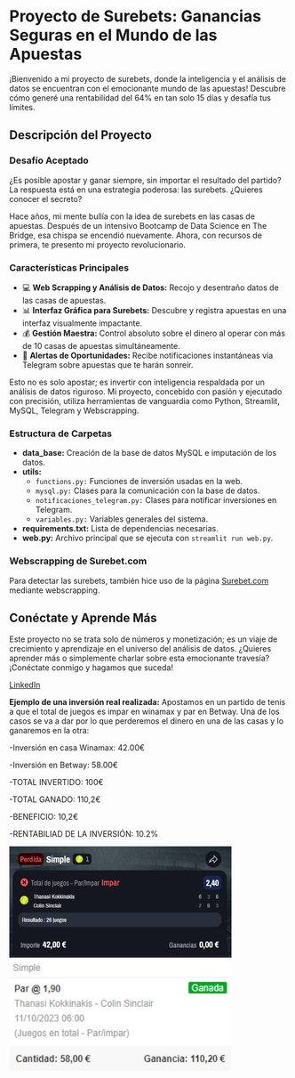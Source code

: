 # Proyecto de Surebets: Ganancias Seguras en el Mundo de las Apuestas

¡Bienvenido a mi proyecto de surebets, donde la inteligencia y el análisis de datos se encuentran con el emocionante mundo de las apuestas! Descubre cómo generé una rentabilidad del 64% en tan solo 15 días y desafía tus límites.

## Descripción del Proyecto

### Desafío Aceptado

¿Es posible apostar y ganar siempre, sin importar el resultado del partido? La respuesta está en una estrategia poderosa: las surebets. ¿Quieres conocer el secreto?

Hace años, mi mente bullía con la idea de surebets en las casas de apuestas. Después de un intensivo Bootcamp de Data Science en The Bridge, esa chispa se encendió nuevamente. Ahora, con recursos de primera, te presento mi proyecto revolucionario.

### Características Principales

- 💻 **Web Scrapping y Análisis de Datos:** Recojo y desentraño datos de las casas de apuestas.
- 📊 **Interfaz Gráfica para Surebets:** Descubre y registra apuestas en una interfaz visualmente impactante.
- 💰 **Gestión Maestra:** Control absoluto sobre el dinero al operar con más de 10 casas de apuestas simultáneamente.
- 🚨 **Alertas de Oportunidades:** Recibe notificaciones instantáneas vía Telegram sobre apuestas que te harán sonreír.

Esto no es solo apostar; es invertir con inteligencia respaldada por un análisis de datos riguroso. Mi proyecto, concebido con pasión y ejecutado con precisión, utiliza herramientas de vanguardia como Python, Streamlit, MySQL, Telegram y Webscrapping.

### Estructura de Carpetas

- **data_base:** Creación de la base de datos MySQL e imputación de los datos.
- **utils:**
  - `functions.py:` Funciones de inversión usadas en la web.
  - `mysql.py:` Clases para la comunicación con la base de datos.
  - `notificaciones_telegram.py:` Clases para notificar inversiones en Telegram.
  - `variables.py:` Variables generales del sistema.
- **requirements.txt:** Lista de dependencias necesarias.
- **web.py:** Archivo principal que se ejecuta con `streamlit run web.py`.

### Webscrapping de Surebet.com

Para detectar las surebets, también hice uso de la página [Surebet.com](https://es.surebet.com/surebets#) mediante webscrapping.

## Conéctate y Aprende Más

Este proyecto no se trata solo de números y monetización; es un viaje de crecimiento y aprendizaje en el universo del análisis de datos. ¿Quieres aprender más o simplemente charlar sobre esta emocionante travesía? ¡Conéctate conmigo y hagamos que suceda!

[LinkedIn](https://www.linkedin.com/in/miguel-gil-jimenez/)

**Ejemplo de una inversión real realizada:**
Apostamos en un partido de tenis a que el total de juegos es impar en winamax y par en Betway. Una de los casos se va a dar por lo que perderemos el dinero en una de las casas y lo ganaremos en la otra:

  -Inversión en casa Winamax: 42.00€

  -Inversión en Betway: 58.00€

  -TOTAL INVERTIDO: 100€

  -TOTAL GANADO: 110,2€  
  
  -BENEFICIO: 10,2€

  -RENTABILIAD DE LA INVERSIÓN: 10.2%

<img src="utils/img/winamax.png" alt="Ejemplo de Imagen" width="400" height="200">
<img src="utils/img/betway.png" alt="Ejemplo de Imagen" width="400" height="200">


